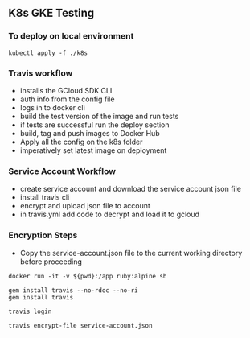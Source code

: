 ## K8s GKE Testing

### To deploy on local environment

```
kubectl apply -f ./k8s
```

### Travis workflow

- installs the GCloud SDK CLI
- auth info from the config file
- logs in to docker cli
- build the test version of the image and run tests
- if tests are successful run the deploy section
- build, tag and push images to Docker Hub
- Apply all the config on the k8s folder
- imperatively set latest image on deployment

### Service Account Workflow

- create service account and download the service account json file
- install travis cli
- encrypt and upload json file to account
- in travis.yml add code to decrypt and load it to gcloud

### Encryption Steps

* Copy the service-account.json file to the current working directory before proceeding

```
docker run -it -v ${pwd}:/app ruby:alpine sh

gem install travis --no-rdoc --no-ri
gem install travis

travis login

travis encrypt-file service-account.json

```